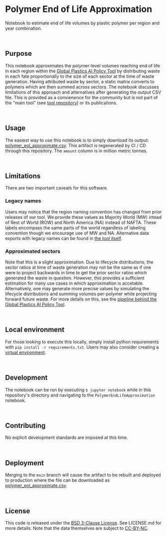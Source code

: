 # Polymer End of Life Approximation

Notebook to estimate end of life volumes by plastic polymer per region and year combination.

<br>

## Purpose
This notebook approximates the polymer-level volumes reaching end of life in each region within the [Global Plastics AI Policy Tool](https://global-plastics-tool.org/) by distributing waste in each fate proportionally to the size of each sector at the time of waste generation. Having attributed waste by sector, a static matrix converts to polymers which are then summed across sectors. The notebook discusses limitations of this approach and alternatives after generating the output CSV file. This is provided as a convienence for the community but is not part of the "main tool" (see [tool repository](https://github.com/SchmidtDSE/plastics-prototype)) or its publications.

<br>

## Usage
The easiest way to use this notebook is to simply download its output: [polymer_eol_approximate.csv](https://global-plastics-tool.org/data/polymer_eol_approximate.csv). This artifact is regenerated by CI / CD through this repository. The `amount` column is in million metric tonnes.

<br>

## Limitations
There are two important caveats for this software.

### Legacy names

Users may notice that the region naming convention has changed from prior releases of our tool. We provide these values as Majority World (MW) intead of Rest of World (ROW) and North America (NA) instead of NAFTA. These labels encompass the same parts of the world regardless of labeling convention though we encourage use of MW and NA. Alternative data exports with legacy names can be found in [the tool itself](https://global-plastics-tool.org/).

### Approximated sectors

Note that this is a slight approximation. Due to lifecycle distributions, the sector ratios at time of waste generation may not be the same as if one were to project backwards in time to get the prior sector ratios which generated the waste in question. However, this provides a sufficient estimation for many use cases in which approximation is accetable. Alternatively, one may generate more precise values by simulating the lifecycle distributions and summing volumes per-polymer while projecting forward future waste. For more details on this, see the [pipeline behind the Global Plastics AI Policy Tool](https://github.com/SchmidtDSE/plastics-pipeline).

<br>

## Local environment
For those looking to execute this locally, simply install python requirements with `pip install -r requirements.txt`. Users may also consider creating a [virtual environment](https://the-hitchhikers-guide-to-packaging.readthedocs.io/en/latest/virtualenv.html).

<br>

## Development
The notebook can be run by executing `$ jupyter notebook` while in this repository's directory and navigating to the `PolymerEndLifeApproximation` notebook.

<br>

## Contributing
No explicit development standards are imposed at this time.

<br>

## Deployment
Merging to the `main` branch will cause the artifact to be rebuilt and deployed to production where the file can be downloaded as [polymer_eol_approximate.csv](https://global-plastics-tool.org/data/polymer_eol_approximate.csv).

<br>

## License
This code is released under the [BSD 3-Clause License](https://opensource.org/license/bsd-3-clause). See LICENSE.md for more details. Note that the data themselves are subject to [CC-BY-NC](https://creativecommons.org/licenses/by-nc/4.0/).
